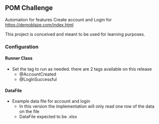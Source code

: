 ## POM Challenge
Automation for features Create account and Login for https://demoblaze.com/index.html

This project is conceived and meant to be used for learning purposes.
### Configuration

#### Runner Class
- Set the tag to run as needed. there are 2 tags available on this release
  - @AccountCreated
  - @LogInSuccessful

#### DataFile
- Example data file for account and login
  - In this version the implementation will only read one row of the data on the file
  - DataFile expected to be .xlsx
